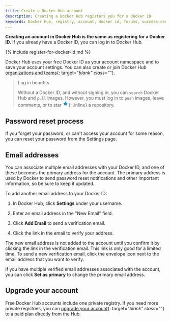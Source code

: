 ```yaml
---
title: Create a Docker Hub account
description: Creating a Docker Hub registers you for a Docker ID
keywords: Docker Hub, registry, account, docker id, forums, success-center, support-center
---
```


**Creating an account in Docker Hub is the same as registering for a Docker ID.**
If you already have a Docker ID, you can log in to Docker Hub.

{% include register-for-docker-id.md %}

Docker Hub uses your free Docker ID as your account namespace and to save your
account settings. You can also create or join Docker Hub
[organizations and teams](manage/orgs-teams/){: target="_blank" class="_"}.

> Log in benefits
>
> Without a Docker ID, and without signing in, you can `search` Docker Hub and
> `pull` images. However, you must log in to `push` images, leave comments, or
> to star ![starm](images/star.png){: .inline} a repository.

## Password reset process

If you forget your password, or can't access your account for some reason, you
can reset your password from the Settings page.

## Email addresses

You can associate multiple email addresses with your Docker ID, and one of these
becomes the primary address for the account. The primary address is used by
Docker to send password reset notifications and other important information, so
be sure to keep it updated.

To add another email address to your Docker ID:

1.  In Docker Hub, click **Settings** under your username.

2.  Enter an email address in the "New Email" field.

3. Click **Add Email** to send a verification email.

4. Click the link in the email to verify your address.

The new email address is not added to the account until you confirm it by
clicking the link in the verification email. This link is only good for a
limited time. To send a new verification email, click the envelope icon next to
the email address that you want to verify.

If you have multiple verified email addresses associated with the account, you
can click **Set as primary** to change the primary email address.

## Upgrade your account

Free Docker Hub accounts include one private registry. If you need more private
registries, you can [upgrade your account](https://hub.docker.com/account/billing-plans/){: target="_blank" class="_"}
to a paid plan directly from the Hub.
